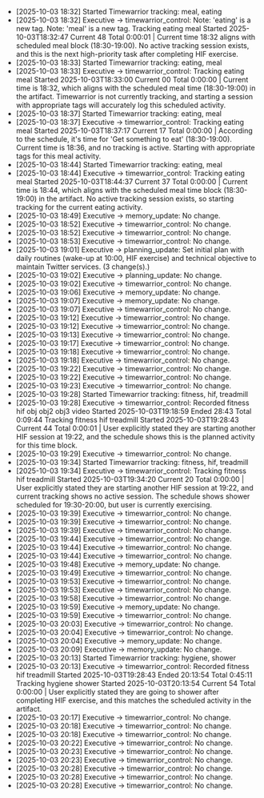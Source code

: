- [2025-10-03 18:32] Started Timewarrior tracking: meal, eating
- [2025-10-03 18:32] Executive -> timewarrior_control: Note: 'eating' is a new tag.
Note: 'meal' is a new tag.
Tracking eating meal
  Started 2025-10-03T18:32:47
  Current                  48
  Total               0:00:01 | Current time 18:32 aligns with scheduled meal block (18:30-19:00). No active tracking session exists, and this is the next high-priority task after completing HIF exercise.
- [2025-10-03 18:33] Started Timewarrior tracking: eating, meal
- [2025-10-03 18:33] Executive -> timewarrior_control: Tracking eating meal
  Started 2025-10-03T18:33:00
  Current                  00
  Total               0:00:00 | Current time is 18:32, which aligns with the scheduled meal time (18:30-19:00) in the artifact. Timewarrior is not currently tracking, and starting a session with appropriate tags will accurately log this scheduled activity.
- [2025-10-03 18:37] Started Timewarrior tracking: eating, meal
- [2025-10-03 18:37] Executive -> timewarrior_control: Tracking eating meal
  Started 2025-10-03T18:37:17
  Current                  17
  Total               0:00:00 | According to the schedule, it's time for 'Get something to eat' (18:30-19:00). Current time is 18:36, and no tracking is active. Starting with appropriate tags for this meal activity.
- [2025-10-03 18:44] Started Timewarrior tracking: eating, meal
- [2025-10-03 18:44] Executive -> timewarrior_control: Tracking eating meal
  Started 2025-10-03T18:44:37
  Current                  37
  Total               0:00:00 | Current time is 18:44, which aligns with the scheduled meal time block (18:30-19:00) in the artifact. No active tracking session exists, so starting tracking for the current eating activity.
- [2025-10-03 18:49] Executive -> memory_update: No change.
- [2025-10-03 18:52] Executive -> timewarrior_control: No change.
- [2025-10-03 18:52] Executive -> timewarrior_control: No change.
- [2025-10-03 18:53] Executive -> timewarrior_control: No change.
- [2025-10-03 19:01] Executive -> planning_update: Set initial plan with daily routines (wake-up at 10:00, HIF exercise) and technical objective to maintain Twitter services. (3 change(s).)
- [2025-10-03 19:02] Executive -> planning_update: No change.
- [2025-10-03 19:02] Executive -> timewarrior_control: No change.
- [2025-10-03 19:06] Executive -> memory_update: No change.
- [2025-10-03 19:07] Executive -> memory_update: No change.
- [2025-10-03 19:07] Executive -> timewarrior_control: No change.
- [2025-10-03 19:12] Executive -> timewarrior_control: No change.
- [2025-10-03 19:12] Executive -> timewarrior_control: No change.
- [2025-10-03 19:13] Executive -> timewarrior_control: No change.
- [2025-10-03 19:17] Executive -> timewarrior_control: No change.
- [2025-10-03 19:18] Executive -> timewarrior_control: No change.
- [2025-10-03 19:18] Executive -> timewarrior_control: No change.
- [2025-10-03 19:22] Executive -> timewarrior_control: No change.
- [2025-10-03 19:22] Executive -> timewarrior_control: No change.
- [2025-10-03 19:23] Executive -> timewarrior_control: No change.
- [2025-10-03 19:28] Started Timewarrior tracking: fitness, hif, treadmill
- [2025-10-03 19:28] Executive -> timewarrior_control: Recorded fitness hif obj obj2 obj3 video
  Started 2025-10-03T19:18:59
  Ended                 28:43
  Total               0:09:44
Tracking fitness hif treadmill
  Started 2025-10-03T19:28:43
  Current                  44
  Total               0:00:01 | User explicitly stated they are starting another HIF session at 19:22, and the schedule shows this is the planned activity for this time block.
- [2025-10-03 19:29] Executive -> timewarrior_control: No change.
- [2025-10-03 19:34] Started Timewarrior tracking: fitness, hif, treadmill
- [2025-10-03 19:34] Executive -> timewarrior_control: Tracking fitness hif treadmill
  Started 2025-10-03T19:34:20
  Current                  20
  Total               0:00:00 | User explicitly stated they are starting another HIF session at 19:22, and current tracking shows no active session. The schedule shows shower scheduled for 19:30-20:00, but user is currently exercising.
- [2025-10-03 19:39] Executive -> timewarrior_control: No change.
- [2025-10-03 19:39] Executive -> timewarrior_control: No change.
- [2025-10-03 19:39] Executive -> timewarrior_control: No change.
- [2025-10-03 19:44] Executive -> timewarrior_control: No change.
- [2025-10-03 19:44] Executive -> timewarrior_control: No change.
- [2025-10-03 19:44] Executive -> timewarrior_control: No change.
- [2025-10-03 19:48] Executive -> memory_update: No change.
- [2025-10-03 19:49] Executive -> timewarrior_control: No change.
- [2025-10-03 19:53] Executive -> timewarrior_control: No change.
- [2025-10-03 19:53] Executive -> timewarrior_control: No change.
- [2025-10-03 19:58] Executive -> timewarrior_control: No change.
- [2025-10-03 19:59] Executive -> memory_update: No change.
- [2025-10-03 19:59] Executive -> timewarrior_control: No change.
- [2025-10-03 20:03] Executive -> timewarrior_control: No change.
- [2025-10-03 20:04] Executive -> timewarrior_control: No change.
- [2025-10-03 20:04] Executive -> memory_update: No change.
- [2025-10-03 20:09] Executive -> memory_update: No change.
- [2025-10-03 20:13] Started Timewarrior tracking: hygiene, shower
- [2025-10-03 20:13] Executive -> timewarrior_control: Recorded fitness hif treadmill
  Started 2025-10-03T19:28:43
  Ended              20:13:54
  Total               0:45:11
Tracking hygiene shower
  Started 2025-10-03T20:13:54
  Current                  54
  Total               0:00:00 | User explicitly stated they are going to shower after completing HIF exercise, and this matches the scheduled activity in the artifact.
- [2025-10-03 20:17] Executive -> timewarrior_control: No change.
- [2025-10-03 20:18] Executive -> timewarrior_control: No change.
- [2025-10-03 20:18] Executive -> timewarrior_control: No change.
- [2025-10-03 20:22] Executive -> timewarrior_control: No change.
- [2025-10-03 20:23] Executive -> timewarrior_control: No change.
- [2025-10-03 20:23] Executive -> timewarrior_control: No change.
- [2025-10-03 20:28] Executive -> timewarrior_control: No change.
- [2025-10-03 20:28] Executive -> timewarrior_control: No change.
- [2025-10-03 20:28] Executive -> timewarrior_control: No change.
